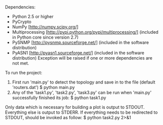 Dependencies:
- Python 2.5 or higher
- PyCrypto
- NumPy [http://numpy.scipy.org/]
- Multiprocessing [http://pypi.python.org/pypi/multiprocessing/] (included in Python core since version 2.7)
- PySNMP [http://pysnmp.sourceforge.net/] (included in the software distribution)
- PyASN1 [http://pyasn1.sourceforge.net/] (included in the software distribution)
Exception will be raised if one or more dependencies are not met.

To run the project:
1. First run 'main.py' to detect the topology and save in to the file (default 'routers.dat')
$ python main.py
2. Any of the 'task1.py', 'task2.py', 'task3.py' can be run when 'main.py' successfully finished its job:
$ python task1.py

Only data which is necessary for building a plot is output to STDOUT. Everything else is output to STDERR. If everything needs to be redirected to STDOUT, should be invoked as follow:
$ python task2.py 2>&1
